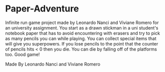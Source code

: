 # Paper-Adventure
Infinite run game project made by Leonardo Nanci and Viviane Romero for an university assignment.
You start as a drawn stickman in a uni student's notebook paper that has to avoid encountering with erasers and try to pick as many
pencils you can while playing. You can collect special items that will give you superpowers.
If you lose pencils to the point that the counter of pencils hits < 0 then you die. You can die by falling off of the platforms too.
Good game!

Made By Leonardo Nanci and Viviane Romero
